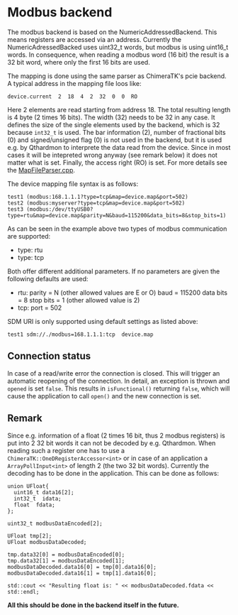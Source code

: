# Modbus backend

The modbus backend is based on the NumericAddressedBackend. This means registers are accessed via an address. Currently the NumericAdressedBacked uses uint32\_t words, but modbus is using uint16\_t words. In consequence, when reading a modbus word (16 bit) the result is a 32 bit word, where only the first 16 bits are used.

The mapping is done using the same parser as ChimeraTK's pcie backend. A typical address in the mapping file loos like:

    device.current  2  18  4  2  32  0  0  RO
    
Here 2 elements are read starting from address 18. The total resulting length is 4 byte (2 times 16 bits). 
The width (32) needs to be 32 in any case. It defines the size of the single elements used by the backend, which is 32 because `int32_t` is used. The bar information (2), number of fractional bits (0) and signed/unsigned flag (0) is not used in the backend, but it is used e.g. by Qthardmon to interprete the data read from the device. Since in most cases it will be intepreted wrong anyway (see remark below) it does not matter what is set. Finally, the access right (RO) is set. For more details see the [MapFileParser.cpp](https://github.com/ChimeraTK/DeviceAccess/blob/master/fileparsers/src/MapFileParser.cpp).

The device mapping file syntax is as follows:

    test1 (modbus:168.1.1.1?type=tcp&map=device.map&port=502)
    test2 (modbus:myserver?type=tcp&map=device.map&port=502)
    test3 (modbus:/dev/ttyUSB0?type=rtu&map=device.map&parity=N&baud=115200&data_bits=8&stop_bits=1)

As can be seen in the example above two types of modbus communication are supported:
 - type: rtu
 - type: tcp
 
Both offer different additional parameters. If no parameters are given the following defaults are used:

* rtu: 
    parity = N (other allowed values are E or O)
    baud = 115200
    data bits = 8
    stop bits = 1 (other allowed value is 2)
* tcp: 
    port = 502

SDM URI is only supported using default settings as listed above:
    
    test1 sdm://./modbus=168.1.1.1:tcp  device.map
    
## Connection status

In case of a read/write error the connection is closed. This will trigger an automatic reopening of the connection. In detail, an exception is thrown and `opened` is set `false`.
This results in `isFunctional()` returning `false`, which will cause the application to call `open()` and the new connection is set.

## Remark 

Since e.g. information of a float (2 times 16 bit, thus 2 modbus registers) is put into 2 32 bit words it can not be decoded by e.g. Qthardmon. 
When reading such a register one has to use a `ChimeraTK::OneDRegisterAccessor<int>` or in case of an application a `ArrayPollInput<int>` of length 2 (the two 32 bit words).
Currently the decoding has to be done in the application. This can be done as follows:

    union UFloat{
      uint16_t data16[2];
      int32_t  idata;
      float  fdata;
    };
    
    uint32_t modbusDataEncoded[2];
    
    UFloat tmp[2];
    UFloat modbusDataDecoded;
    
    tmp.data32[0] = modbusDataEncoded[0];
    tmp.data32[1] = modbusDataEncoded[1];
    modbusDataDecoded.data16[0] = tmp[0].data16[0];
    modbusDataDecoded.data16[1] = tmp[1].data16[0];
    
    std::cout << "Resulting float is: " << modbusDataDecoded.fdata << std::endl;
    
**All this should be done in the backend itself in the future.**